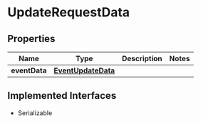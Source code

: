 

# UpdateRequestData


## Properties

Name | Type | Description | Notes
------------ | ------------- | ------------- | -------------
**eventData** | [**EventUpdateData**](EventUpdateData.md) |  | 


## Implemented Interfaces

* Serializable


